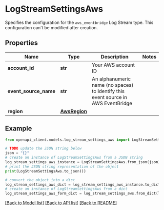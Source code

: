 # LogStreamSettingsAws

Specifies the configuration for the `aws_eventbridge` Log Stream type. This configuration can't be modified after creation.

## Properties

Name | Type | Description | Notes
------------ | ------------- | ------------- | -------------
**account_id** | **str** | Your AWS account ID | 
**event_source_name** | **str** | An alphanumeric name (no spaces) to identify this event source in AWS EventBridge | 
**region** | [**AwsRegion**](AwsRegion.md) |  | 

## Example

```python
from openapi_client.models.log_stream_settings_aws import LogStreamSettingsAws

# TODO update the JSON string below
json = "{}"
# create an instance of LogStreamSettingsAws from a JSON string
log_stream_settings_aws_instance = LogStreamSettingsAws.from_json(json)
# print the JSON string representation of the object
print(LogStreamSettingsAws.to_json())

# convert the object into a dict
log_stream_settings_aws_dict = log_stream_settings_aws_instance.to_dict()
# create an instance of LogStreamSettingsAws from a dict
log_stream_settings_aws_form_dict = log_stream_settings_aws.from_dict(log_stream_settings_aws_dict)
```
[[Back to Model list]](../README.md#documentation-for-models) [[Back to API list]](../README.md#documentation-for-api-endpoints) [[Back to README]](../README.md)


